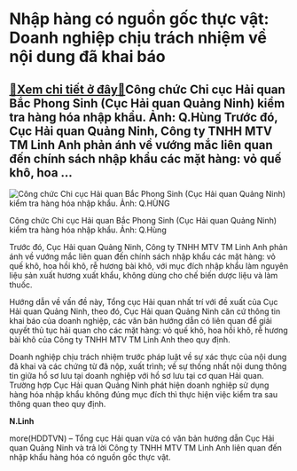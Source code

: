 Nhập hàng có nguồn gốc thực vật: Doanh nghiệp chịu trách nhiệm về nội dung đã khai báo
======================================================================================

[:gift:Xem chi tiết ở đây:gift:](https://hddtvn.com/nhap-hang-co-nguon-goc-thuc-vat-doanh-nghiep-chiu-trach-nhiem-ve-noi-dung-da-khai-bao/)Công chức Chi cục Hải quan Bắc Phong Sinh (Cục Hải quan Quảng Ninh) kiểm tra hàng hóa nhập khẩu. Ảnh: Q.Hùng Trước đó, Cục Hải quan Quảng Ninh, Công ty TNHH MTV TM Linh Anh phản ánh về vướng mắc liên quan đến chính sách nhập khẩu các mặt hàng: vỏ quế khô, hoa …
---------------------------------------------------------------------------------------------------------------------------------------------------------------------------------------------------------------------------------------------------------------------





![Công chức Chi cục Hải quan Bắc Phong Sinh (Cục Hải quan Quảng Ninh) kiểm tra hàng hóa nhập khẩu. 	Ảnh: Q.HÙNG](https://hddtvn.com/wp-content/uploads/2021/01/3142_10-2449_6-IMG_5383-1.jpg "Công chức Chi cục Hải quan Bắc Phong Sinh (Cục Hải quan Quảng Ninh) kiểm tra hàng hóa nhập khẩu. 	Ảnh: Q.HÙNG")


Công chức Chi cục Hải quan Bắc Phong Sinh (Cục Hải quan Quảng Ninh) kiểm tra hàng hóa nhập khẩu. Ảnh: Q.Hùng



Trước đó, Cục Hải quan Quảng Ninh, Công ty TNHH MTV TM Linh Anh phản ánh về vướng mắc liên quan đến chính sách nhập khẩu các mặt hàng: vỏ quế khô, hoa hồi khô, rễ hương bài khô, với mục đích nhập khẩu làm nguyên liệu sản xuất hương xuất khẩu, không dùng cho chế biến dược liệu và làm thuốc.


Hướng dẫn về vấn đề này, Tổng cục Hải quan nhất trí với đề xuất của Cục Hải quan Quảng Ninh, theo đó, Cục Hải quan Quảng Ninh căn cứ thông tin khai báo của doanh nghiệp, các văn bản hướng dẫn có liên quan để giải quyết thủ tục hải quan cho các mặt hàng: vỏ quế khô, hoa hồi khô, rễ hương bài khô của Công ty TNHH MTV TM Linh Anh theo quy định.


Doanh nghiệp chịu trách nhiệm trước pháp luật về sự xác thực của nội dung đã khai và các chứng từ đã nộp, xuất trình; về sự thống nhất nội dung thông tin giữa hồ sơ lưu tại doanh nghiệp với hồ sơ lưu tại cơ quan Hải quan. Trường hợp Cục Hải quan Quảng Ninh phát hiện doanh nghiệp sử dụng hàng hóa nhập khẩu không đúng mục đích thì thực hiện việc kiểm tra sau thông quan theo quy định.




**N.Linh**



more(HDDTVN) – Tổng cục Hải quan vừa có văn bản hướng dẫn Cục Hải quan Quảng Ninh và trả lời Công ty TNHH MTV TM Linh Anh liên quan đến nhập khẩu hàng hóa có nguồn gốc thực vật.

